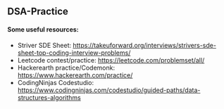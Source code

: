 ## DSA-Practice
#### Some useful resources:
- Striver SDE Sheet: https://takeuforward.org/interviews/strivers-sde-sheet-top-coding-interview-problems/
- Leetcode contest/practice: https://leetcode.com/problemset/all/
- Hackerearth practice/Codemonk: https://www.hackerearth.com/practice/
- CodingNinjas Codestudio: https://www.codingninjas.com/codestudio/guided-paths/data-structures-algorithms
